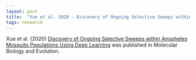 ```yaml
---
layout: post
title:  "Xue et al. 2020 - Discovery of Ongoing Selective Sweeps within Anopheles Mosquito Populations Using Deep Learning"
tags: research
---
```


Xue et al. (2020) [Discovery of Ongoing Selective Sweeps within Anopheles Mosquito Populations Using Deep Learning](https://doi.org/10.1093/molbev/msaa259) was published in Molecular Biology and Evolution.

